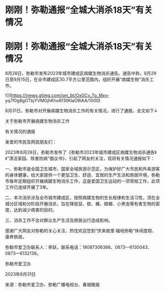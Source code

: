 # 刚刚！弥勒通报“全城大消杀18天”有关情况

# 刚刚！弥勒通报“全城大消杀18天”有关情况

8月28日，弥勒市发布2023年城市建成区病媒生物消杀通告。通告中称，8月29日至9月15日，在全市建成区30.7平方公里范围内，组织开展“病媒生物”消杀工作。

![](https://inews.gtimg.com/om_bt/OxGCy_Tg_Mxy-
yq7f0g8gGTbjYVMGjhKho6f3llKlaO9IAA/1000)

8月31日，弥勒市对开展病媒生物消杀工作的有关情况，进行了通报，全文如下↓

关于弥勒市开展病媒生物消杀工作

有关情况的通报

亲爱的市民及网民朋友们：

2023年8月28日，弥勒市发布了《弥勒市2023年城市建成区病媒生物消杀通告》《“清洁家园、除害防病”倡议书》，引起了网友的关注，现将有关情况通报如下：

一、弥勒市是全国卫生城市、国家全域旅游示范区，为保护好广大市民和外来游客的身体健康，给大家提供一个更加卫生、舒适、宜居的生产生活和旅居环境，弥勒市每年定期组织开展病媒生物消杀工作，这是爱国卫生运动的一项常规工作，此项工作已连续开展了3年。

二、本次消杀涉及全市城市建成区，按照病媒生物的生长规律和生活习性，须在全城分区域和分阶段开展消杀，旨在降低鼠、蚊、蝇、蟑螂、小黑虫等有害生物的密度，达到减少病害的目的。

三、消杀工作不会对群众生产生活及旅居出行造成影响。

感谢广大网友对弥勒的关心关注，热忱欢迎您到“庆来故里·福地弥勒”休闲度假、康养旅居。

弥勒市爱卫办联系人：李跃，联系电话：18087306386、0873—6130043、0873—6132138。

弥勒市爱卫办

2023年8月31日

来源：弥勒市爱卫办、弥勒广播电视台、春城晚报

